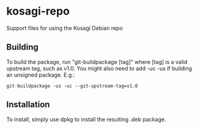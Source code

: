 kosagi-repo
=================

Support files for using the Kosagi Debian repo

Building
------------

To build the package, run "git-buildpackage [tag]" where [tag] is a valid upstream tag,
such as v1.0.  You might also need to add -uc -us if building an unsigned package.  E.g.:

    git-buildpackage -us -uc --git-upstream-tag=v1.0


Installation
------------

To install, simply use dpkg to install the resulting .deb package.

